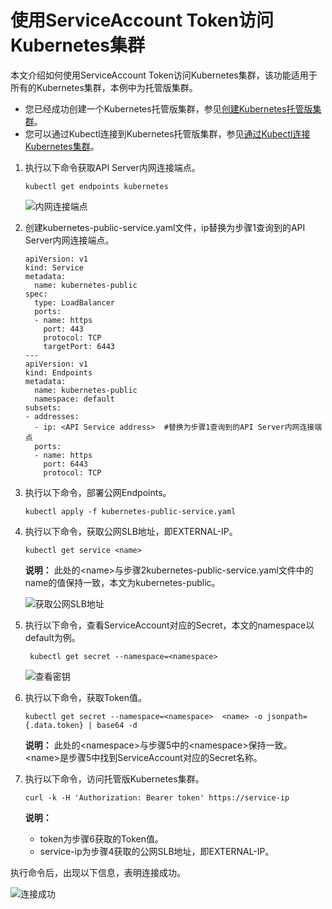 # 使用ServiceAccount Token访问Kubernetes集群

本文介绍如何使用ServiceAccount Token访问Kubernetes集群，该功能适用于所有的Kubernetes集群，本例中为托管版集群。

-   您已经成功创建一个Kubernetes托管版集群，参见[创建Kubernetes托管版集群](/intl.zh-CN/Kubernetes集群用户指南/集群/创建集群/创建Kubernetes托管版集群.md)。
-   您可以通过Kubectl连接到Kubernetes托管版集群，参见[通过Kubectl连接Kubernetes集群](/intl.zh-CN/Kubernetes集群用户指南/集群/连接集群/通过kubectl管理Kubernetes集群.md)。

1.  执行以下命令获取API Server内网连接端点。

    ```
    kubectl get endpoints kubernetes
    ```

    ![内网连接端点](https://static-aliyun-doc.oss-accelerate.aliyuncs.com/assets/img/zh-CN/1475659951/p31625.png)

2.  创建kubernetes-public-service.yaml文件，ip替换为步骤1查询到的API Server内网连接端点。

    ```
    apiVersion: v1
    kind: Service
    metadata:
      name: kubernetes-public
    spec:
      type: LoadBalancer
      ports:
      - name: https
        port: 443
        protocol: TCP
        targetPort: 6443
    ---
    apiVersion: v1
    kind: Endpoints
    metadata:
      name: kubernetes-public
      namespace: default
    subsets:
    - addresses:
      - ip: <API Service address>  #替换为步骤1查询到的API Server内网连接端点
      ports:
      - name: https
        port: 6443
        protocol: TCP
    ```

3.  执行以下命令，部署公网Endpoints。

    ```
    kubectl apply -f kubernetes-public-service.yaml
    ```

4.  执行以下命令，获取公网SLB地址，即EXTERNAL-IP。

    ```
    kubectl get service <name>
    ```

    **说明：** 此处的<name\>与步骤2kubernetes-public-service.yaml文件中的name的值保持一致，本文为kubernetes-public。

    ![获取公网SLB地址](https://static-aliyun-doc.oss-accelerate.aliyuncs.com/assets/img/zh-CN/1475659951/p31800.png)

5.  执行以下命令，查看ServiceAccount对应的Secret，本文的namespace以default为例。

    ```
     kubectl get secret --namespace=<namespace>
    ```

    ![查看密钥](https://static-aliyun-doc.oss-accelerate.aliyuncs.com/assets/img/zh-CN/1475659951/p31814.png)

6.  执行以下命令，获取Token值。

    ```
    kubectl get secret --namespace=<namespace>  <name> -o jsonpath={.data.token} | base64 -d
    ```

    **说明：** 此处的<namespace\>与步骤5中的<namespace\>保持一致。<name\>是步骤5中找到ServiceAccount对应的Secret名称。

7.  执行以下命令，访问托管版Kubernetes集群。

    ```
    curl -k -H 'Authorization: Bearer token' https://service-ip
    ```

    **说明：**

    -   token为步骤6获取的Token值。
    -   service-ip为步骤4获取的公网SLB地址，即EXTERNAL-IP。

执行命令后，出现以下信息，表明连接成功。

![连接成功](https://static-aliyun-doc.oss-accelerate.aliyuncs.com/assets/img/zh-CN/0483139061/p32026.png)

